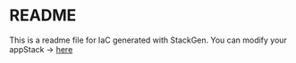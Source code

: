 # README
This is a readme file for IaC generated with StackGen.
You can modify your appStack -> [here](http://main.dev.stackgen.com/appstacks/afca62c6-5f34-4a3c-a6c4-a195b0dd990a)
